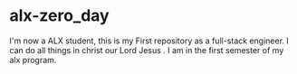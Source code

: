 # alx-zero_day
I'm now a ALX student, this is my First repository as a full-stack engineer.
I can do all things in christ our Lord Jesus .
I am in the first semester of my alx program.
